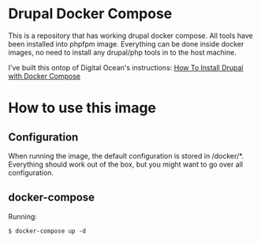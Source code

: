 # Drupal Docker Compose

This is a repository that has working drupal docker compose. 
All tools have been installed into phpfpm image.
Everything can be done inside docker images, no need to install any drupal/php tools in to the host machine.

I've built this ontop of Digital Ocean's instructions:
[How To Install Drupal with Docker Compose](https://www.digitalocean.com/community/tutorials/how-to-install-drupal-with-docker-compose)

# How to use this image

## Configuration

When running the image, the default configuration is stored in /docker/*. Everything should work out of the box, but you might want to go over all configuration.

## docker-compose

Running:

```console
$ docker-compose up -d
```
